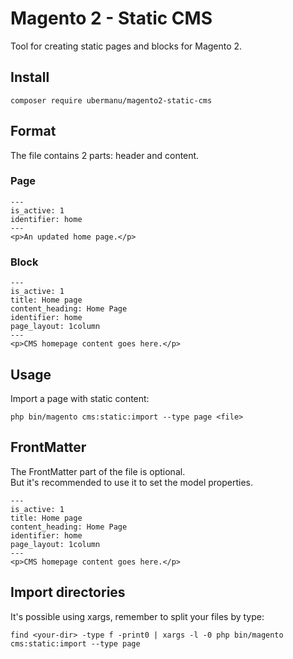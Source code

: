# Magento 2 - Static CMS

Tool for creating static pages and blocks for Magento 2.

## Install

    composer require ubermanu/magento2-static-cms

## Format

The file contains 2 parts: header and content.

### Page

```
---
is_active: 1
identifier: home
---
<p>An updated home page.</p>
```

### Block

```
---
is_active: 1
title: Home page
content_heading: Home Page
identifier: home
page_layout: 1column
---
<p>CMS homepage content goes here.</p>
```

## Usage

Import a page with static content:

    php bin/magento cms:static:import --type page <file>

## FrontMatter

The FrontMatter part of the file is optional.<br>
But it's recommended to use it to set the model properties.

```
---
is_active: 1
title: Home page
content_heading: Home Page
identifier: home
page_layout: 1column
---
<p>CMS homepage content goes here.</p>
```

## Import directories

It's possible using xargs, remember to split your files by type:

    find <your-dir> -type f -print0 | xargs -l -0 php bin/magento cms:static:import --type page
